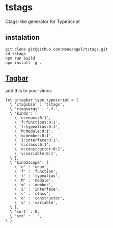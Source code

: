 # tstags
Ctags-like generator for TypeScript

## instalation
```
git clone git@github.com:Noneangel/tstags.git
cd tstags
npm run build
npm install -g .
```
## [Tagbar](http://majutsushi.github.io/tagbar/)
add this to your vimrc:
```
let g:tagbar_type_typescript = {
  \ 'ctagsbin' : 'tstags',
  \ 'ctagsargs' : '-f-',
  \ 'kinds': [
    \ 'e:enums:0:1',
    \ 'f:functions:0:1',
    \ 't:typealias:0:1',
    \ 'M:Module:0:1',
    \ 'm:member:0:1',
    \ 'i:interface:0:1',
    \ 'c:class:0:1',
    \ 'o:constructor:0:1',
    \ 'v:variable:0:1',
  \ ],
  \ 'kind2scope': {
    \ 'e' : 'enum',
    \ 'f' : 'function',
    \ 't' : 'typealias',
    \ 'M' : 'module',
    \ 'm' : 'member',
    \ 'i' : 'interface',
    \ 'c' : 'class',
    \ 'o' : 'constructor',
    \ 'v' : 'variable',
  \ },
  \ 'sort' : 0,
  \ 'sro' : '.',
\ }
```
